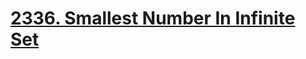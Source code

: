 # [2336. Smallest Number In Infinite Set](https://leetcode.com/problems/smallest-number-in-infinite-set)